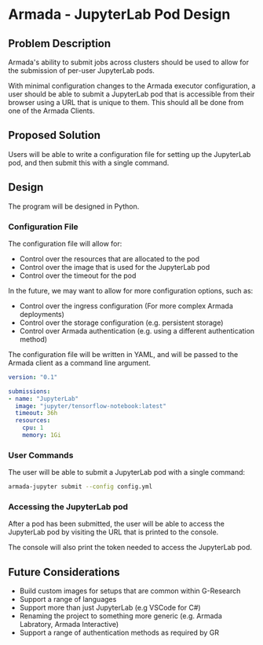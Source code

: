 # Armada - JupyterLab Pod Design

## Problem Description

Armada's ability to submit jobs across clusters should be used to allow for the submission of per-user JupyterLab pods.

With minimal configuration changes to the Armada executor configuration, a user should be able to submit a JupyterLab pod that is accessible from their browser using a URL that is unique to them. This should all be done from one of the Armada Clients.

## Proposed Solution

Users will be able to write a configuration file for setting up the JupyterLab pod, and then submit this with a single command.

## Design

The program will be designed in Python.

### Configuration File

The configuration file will allow for:

- Control over the resources that are allocated to the pod
- Control over the image that is used for the JupyterLab pod
- Control over the timeout for the pod

In the future, we may want to allow for more configuration options, such as:

- Control over the ingress configuration (For more complex Armada deployments)
- Control over the storage configuration (e.g. persistent storage)
- Control over Armada authentication (e.g. using a different authentication method)

The configuration file will be written in YAML, and will be passed to the Armada client as a command line argument.

```yml
version: "0.1"

submissions:
- name: "JupyterLab"
  image: "jupyter/tensorflow-notebook:latest"
  timeout: 36h
  resources:
    cpu: 1
    memory: 1Gi
```

### User Commands

The user will be able to submit a JupyterLab pod with a single command:

```bash
armada-jupyter submit --config config.yml
```

### Accessing the JupyterLab pod

After a pod has been submitted, the user will be able to access the JupyterLab pod by visiting the URL that is printed to the console.

The console will also print the token needed to access the JupyterLab pod.

## Future Considerations

- Build custom images for setups that are common within G-Research
- Support a range of languages
- Support more than just JupyterLab (e.g VSCode for C#)
- Renaming the project to something more generic (e.g. Armada Labratory, Armada Interactive)
- Support a range of authentication methods as required by GR